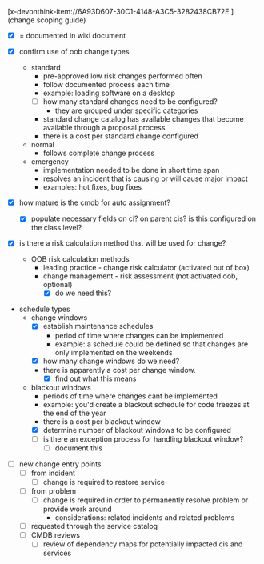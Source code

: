 [x-devonthink-item://6A93D607-30C1-4148-A3C5-3282438CB72E
](change scoping guide)
- [x] = documented in wiki document


- [x] confirm use of oob change types
	- standard
		- pre-approved low risk changes performed often 
		- follow documented process each time 
		- example: loading software on a desktop
		- [ ] how many standard changes need to be configured? 
			- they are grouped under specific categories 
		- standard change catalog has available changes that become available through a proposal process 
		- there is a cost per standard change configured 
	- normal
		- follows complete change process
	- emergency
		- implementation needed to be done in short time span 
		- resolves an incident that is causing or will cause major impact
		- examples: hot fixes, bug fixes 
- [x] how mature is the cmdb for auto assignment? 
	- [x] populate necessary fields on ci? on parent cis? is this configured on the class level? 
- [x] is there a risk calculation method that will be used for change?
	- OOB risk calculation methods 
		- leading practice - change risk calculator (activated out of box)
		- change management - risk assessment (not activated oob, optional)
			- [x] do we need this? 
- schedule types
	- change windows 
		- [x] establish maintenance schedules
			- period of time where changes can be implemented
			- example: a schedule could be defined so that changes are only implemented on the weekends 
		- [x] how many change windows do we need? 
		- there is apparently a cost per change window. 
			- [x] find out what this means 
	- blackout windows 
		- periods of time where changes cant be implemented 
		- example: you'd create a blackout schedule for code freezes at the end of the year 
		- there is a cost per blackout window
		- [x] determine number of blackout windows to be configured 
		- [ ] is there an exception process for handling blackout window? 
			- [ ] document this 
- [ ] new change entry points 
	- [ ] from incident 
		- [ ] change is required to restore service
	- [ ] from problem
		- [ ] change is required in order to permanently resolve problem or provide work around 
			- considerations: related incidents and related problems 
	- [ ] requested through the service catalog 
	- [ ] CMDB reviews
		- [ ] review of dependency maps for potentially impacted cis and services 